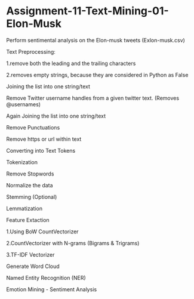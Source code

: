 # Assignment-11-Text-Mining-01-Elon-Musk
Perform sentimental analysis on the Elon-musk tweets (Exlon-musk.csv)

Text Preprocessing:

 1.remove both the leading and the trailing characters
 
 2.removes empty strings, because they are considered in Python as False
 
Joining the list into one string/text

Remove Twitter username handles from a given twitter text. (Removes @usernames)

Again Joining the list into one string/text

Remove Punctuations

Remove https or url within text

Converting into Text Tokens

Tokenization

Remove Stopwords

Normalize the data

Stemming (Optional)

Lemmatization

Feature Extaction

 1.Using BoW CountVectorizer
 
 2.CountVectorizer with N-grams (Bigrams & Trigrams)
 
 3.TF-IDF Vectorizer
 
Generate Word Cloud

Named Entity Recognition (NER)

Emotion Mining - Sentiment Analysis
